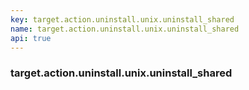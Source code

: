 ```yaml
---
key: target.action.uninstall.unix.uninstall_shared
name: target.action.uninstall.unix.uninstall_shared
api: true
---
```


### target.action.uninstall.unix.uninstall_shared
